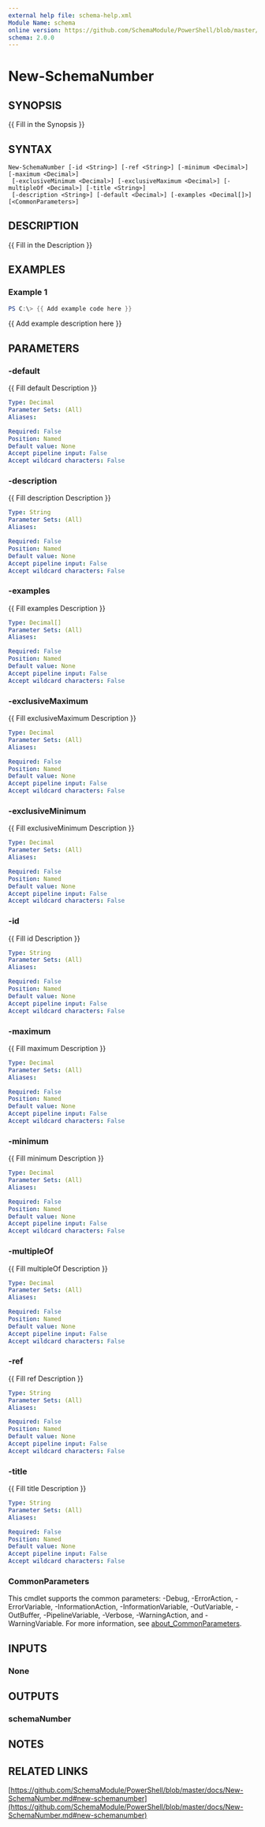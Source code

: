 ```yaml
---
external help file: schema-help.xml
Module Name: schema
online version: https://github.com/SchemaModule/PowerShell/blob/master/docs/New-SchemaNumber.md#new-schemanumber
schema: 2.0.0
---
```


# New-SchemaNumber

## SYNOPSIS
{{ Fill in the Synopsis }}

## SYNTAX

```
New-SchemaNumber [-id <String>] [-ref <String>] [-minimum <Decimal>] [-maximum <Decimal>]
 [-exclusiveMinimum <Decimal>] [-exclusiveMaximum <Decimal>] [-multipleOf <Decimal>] [-title <String>]
 [-description <String>] [-default <Decimal>] [-examples <Decimal[]>] [<CommonParameters>]
```

## DESCRIPTION
{{ Fill in the Description }}

## EXAMPLES

### Example 1
```powershell
PS C:\> {{ Add example code here }}
```

{{ Add example description here }}

## PARAMETERS

### -default
{{ Fill default Description }}

```yaml
Type: Decimal
Parameter Sets: (All)
Aliases:

Required: False
Position: Named
Default value: None
Accept pipeline input: False
Accept wildcard characters: False
```

### -description
{{ Fill description Description }}

```yaml
Type: String
Parameter Sets: (All)
Aliases:

Required: False
Position: Named
Default value: None
Accept pipeline input: False
Accept wildcard characters: False
```

### -examples
{{ Fill examples Description }}

```yaml
Type: Decimal[]
Parameter Sets: (All)
Aliases:

Required: False
Position: Named
Default value: None
Accept pipeline input: False
Accept wildcard characters: False
```

### -exclusiveMaximum
{{ Fill exclusiveMaximum Description }}

```yaml
Type: Decimal
Parameter Sets: (All)
Aliases:

Required: False
Position: Named
Default value: None
Accept pipeline input: False
Accept wildcard characters: False
```

### -exclusiveMinimum
{{ Fill exclusiveMinimum Description }}

```yaml
Type: Decimal
Parameter Sets: (All)
Aliases:

Required: False
Position: Named
Default value: None
Accept pipeline input: False
Accept wildcard characters: False
```

### -id
{{ Fill id Description }}

```yaml
Type: String
Parameter Sets: (All)
Aliases:

Required: False
Position: Named
Default value: None
Accept pipeline input: False
Accept wildcard characters: False
```

### -maximum
{{ Fill maximum Description }}

```yaml
Type: Decimal
Parameter Sets: (All)
Aliases:

Required: False
Position: Named
Default value: None
Accept pipeline input: False
Accept wildcard characters: False
```

### -minimum
{{ Fill minimum Description }}

```yaml
Type: Decimal
Parameter Sets: (All)
Aliases:

Required: False
Position: Named
Default value: None
Accept pipeline input: False
Accept wildcard characters: False
```

### -multipleOf
{{ Fill multipleOf Description }}

```yaml
Type: Decimal
Parameter Sets: (All)
Aliases:

Required: False
Position: Named
Default value: None
Accept pipeline input: False
Accept wildcard characters: False
```

### -ref
{{ Fill ref Description }}

```yaml
Type: String
Parameter Sets: (All)
Aliases:

Required: False
Position: Named
Default value: None
Accept pipeline input: False
Accept wildcard characters: False
```

### -title
{{ Fill title Description }}

```yaml
Type: String
Parameter Sets: (All)
Aliases:

Required: False
Position: Named
Default value: None
Accept pipeline input: False
Accept wildcard characters: False
```

### CommonParameters
This cmdlet supports the common parameters: -Debug, -ErrorAction, -ErrorVariable, -InformationAction, -InformationVariable, -OutVariable, -OutBuffer, -PipelineVariable, -Verbose, -WarningAction, and -WarningVariable. For more information, see [about_CommonParameters](http://go.microsoft.com/fwlink/?LinkID=113216).

## INPUTS

### None

## OUTPUTS

### schemaNumber

## NOTES

## RELATED LINKS

[https://github.com/SchemaModule/PowerShell/blob/master/docs/New-SchemaNumber.md#new-schemanumber](https://github.com/SchemaModule/PowerShell/blob/master/docs/New-SchemaNumber.md#new-schemanumber)

